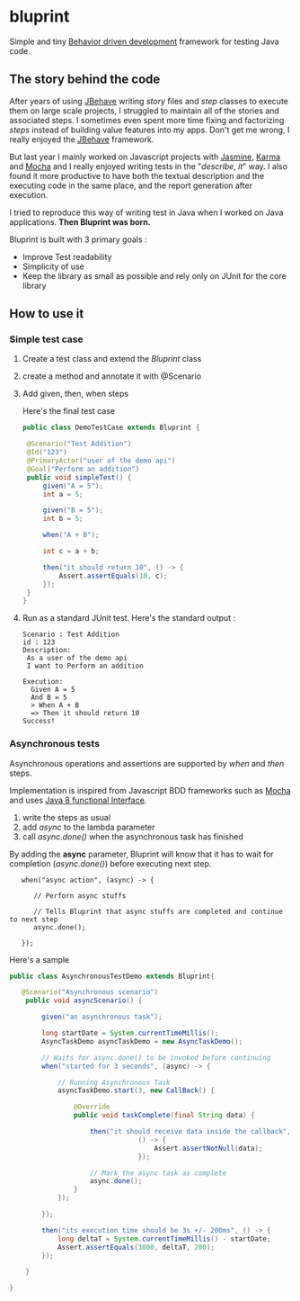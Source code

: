 # bluprint

Simple and tiny [Behavior driven development](https://fr.wikipedia.org/wiki/Behavior_driven_development) framework for testing Java code.

## The story behind the code
After years of using [JBehave](http://jbehave.org/) writing *story* files and  *step* classes to execute them on large scale projects, I struggled to maintain all of the stories and associated steps. I sometimes even spent more time fixing and factorizing *steps* instead of building value features into my apps. Don't get me wrong, I really enjoyed the [JBehave](http://jbehave.org/) framework.

But last year I mainly worked on Javascript projects with [Jasmine](http://jasmine.github.io/), [Karma](http://karma-runner.github.io/0.13/index.html) and [Mocha](https://mochajs.org/#features) and  I really enjoyed writing tests in the "*describe*, *it*" way. I also found it more productive to have both the textual description and the executing code in the same place, and the report generation after execution.

I tried to reproduce this way of writing test in Java when I worked on Java applications. **Then Bluprint was born.**

Bluprint is built with 3 primary goals :
- Improve Test readability
- Simplicity of use
- Keep the library as small as possible and rely only on JUnit for the core library

## How to use it

### Simple test case

1. Create a test class and extend the *Bluprint* class
2. create a method and annotate it with @Scenario
3. Add given, then, when steps

   Here's the final test case

   ```Java
   public class DemoTestCase extends Bluprint {

   	@Scenario("Test Addition")
   	@Id("123")
   	@PrimaryActor("user of the demo api")
   	@Goal("Perform an addition")
   	public void simpleTest() {
   		given("A = 5");
   		int a = 5;

   		given("B = 5");
   		int b = 5;

   		when("A + B");

   		int c = a + b;

   		then("it should return 10", () -> {
   			Assert.assertEquals(10, c);
   		});
   	}
   }
   ```
4. Run as a standard JUnit test. Here's the standard output :

   ```
   Scenario : Test Addition
   id : 123
   Description:
   	As a user of the demo api
   	I want to Perform an addition

   Execution:
   	 Given A = 5
   	 And B = 5
   	 > When A + B
   	 => Then it should return 10
   Success!
   ```

### Asynchronous tests

Asynchronous operations and assertions are supported by *when* and *then* steps.

Implementation is inspired from Javascript BDD frameworks such as [Mocha](https://mochajs.org/#asynchronous-code) and uses [Java 8 functional Interface](http://radar.oreilly.com/2014/08/java-8-functional-interfaces.html).

1. write the steps as usual
2. add *async* to the lambda parameter
3. call *async.done()* when the asynchronous task has finished

By adding the **async** parameter, Bluprint will know that it has to wait for completion (*async.done()*) before executing next step.

```
   when("async action", (async) -> {

      // Perforn async stuffs

      // Tells Bluprint that async stuffs are completed and continue to next step
      async.done();

   });

```

Here's a sample

```Java
public class AsynchronousTestDemo extends Bluprint{

   @Scenario("Asynchronous scenario")
	public void asyncScenario() {

		given("an asynchronous task");

		long startDate = System.currentTimeMillis();
		AsyncTaskDemo asyncTaskDemo = new AsyncTaskDemo();

		// Waits for async.done() to be invoked before continuing
		when("started for 3 seconds", (async) -> {

			// Running Asynchronous Task
			asyncTaskDemo.start(3, new CallBack() {

				@Override
				public void taskComplete(final String data) {

					then("it should receive data inside the callback",
								() -> {
									Assert.assertNotNull(data);
								});

					// Mark the async task as complete
					async.done();
				}
			});

		});

		then("its execution time should be 3s +/- 200ms", () -> {
			long deltaT = System.currentTimeMillis() - startDate;
			Assert.assertEquals(3000, deltaT, 200);
		});

	}

}

```

